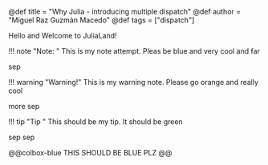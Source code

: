 @def title = "Why Julia - introducing multiple dispatch"
@def author = "Miguel Raz Guzmán Macedo"
@def tags = ["dispatch"]

Hello and Welcome to JuliaLand!

!!! note "Note: "
	This is my note attempt. Pleas be blue and very cool and far
	

sep

!!! warning "Warning!"
	This is my warning note. Please go orange and really cool

more sep

!!! tip "Tip "
	This should be my tip. It should be green

sep sep

@@colbox-blue
THIS SHOULD BE BLUE PLZ
@@



